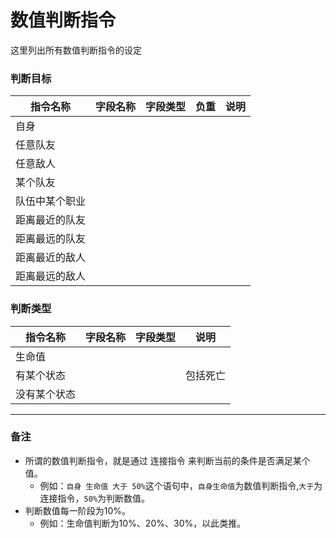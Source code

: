 # 数值判断指令
这里列出所有数值判断指令的设定

### 判断目标
|指令名称|字段名称|字段类型|负重|说明|
|-|-|-|-|-|
|自身|
|任意队友|
|任意敌人|
|某个队友|
|队伍中某个职业|
|距离最近的队友|
|距离最远的队友|
|距离最近的敌人|
|距离最远的敌人|

### 判断类型
|指令名称|字段名称|字段类型|说明|
|-|-|-|-|
|生命值|
|有某个状态|||包括死亡
|没有某个状态|

---

### 备注
- 所谓的数值判断指令，就是通过 连接指令 来判断当前的条件是否满足某个值。
    - 例如：`自身 生命值 大于 50%`这个语句中，`自身生命值`为数值判断指令,`大于`为连接指令，`50%`为判断数值。
- 判断数值每一阶段为10%。
    - 例如：生命值判断为10%、20%、30%，以此类推。